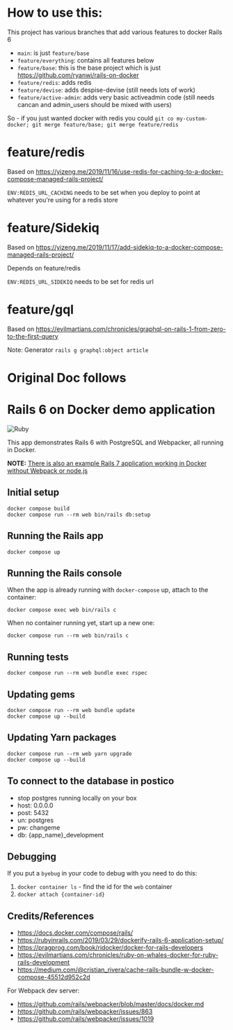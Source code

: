 # How to use this:

This project has various branches that add various features to docker Rails 6

* `main`: is just `feature/base`
* `feature/everything`: contains all features below
* `feature/base`: this is the base project which is just https://github.com/ryanwi/rails-on-docker
* `feature/redis`: adds redis
* `feature/devise`: adds despise-devise (still needs lots of work)
* `feature/active-admin`: adds very basic activeadmin code (still needs cancan and admin_users should be mixed with users)

So - if you just wanted docker with redis you could `git co my-custom-docker; git merge feature/base; git merge feature/redis`

# feature/redis

Based on https://yizeng.me/2019/11/16/use-redis-for-caching-to-a-docker-compose-managed-rails-project/

`ENV:REDIS_URL_CACHING` needs to be set when you deploy to point at whatever you're using for a redis store

# feature/Sidekiq

Based on https://yizeng.me/2019/11/17/add-sidekiq-to-a-docker-compose-managed-rails-project/

Depends on feature/redis

`ENV:REDIS_URL_SIDEKIQ` needs to be set for redis url

# feature/gql

Based on https://evilmartians.com/chronicles/graphql-on-rails-1-from-zero-to-the-first-query

Note: Generator `rails g graphql:object article`

# Original Doc follows

# Rails 6 on Docker demo application

![Ruby](https://github.com/ryanwi/rails-on-docker/workflows/Ruby/badge.svg)

This app demonstrates Rails 6 with PostgreSQL and Webpacker, all running in Docker.

**NOTE:** [There is also an example Rails 7 application working in Docker without Webpack or node.js](https://github.com/ryanwi/rails7-on-docker)

## Initial setup
```
docker compose build
docker compose run --rm web bin/rails db:setup
```

## Running the Rails app
```
docker compose up
```

## Running the Rails console
When the app is already running with `docker-compose` up, attach to the container:
```
docker compose exec web bin/rails c
```

When no container running yet, start up a new one:
```
docker compose run --rm web bin/rails c
```

## Running tests
```
docker compose run --rm web bundle exec rspec
```

## Updating gems
```
docker compose run --rm web bundle update
docker compose up --build
```

## Updating Yarn packages
```
docker compose run --rm web yarn upgrade
docker compose up --build
```

## To connect to the database in postico

* stop postgres running locally on your box
* host: 0.0.0.0
* post: 5432
* un: postgres
* pw: changeme
* db: {app_name}_development

## Debugging

If you put a `byebug` in your code to debug with you need to do this:

1) `docker container ls` - find the id for the `web` container
2) `docker attach {container-id}`

## Credits/References

* https://docs.docker.com/compose/rails/
* https://rubyinrails.com/2019/03/29/dockerify-rails-6-application-setup/
* https://pragprog.com/book/ridocker/docker-for-rails-developers
* https://evilmartians.com/chronicles/ruby-on-whales-docker-for-ruby-rails-development
* https://medium.com/@cristian_rivera/cache-rails-bundle-w-docker-compose-45512d952c2d

For Webpack dev server:
* https://github.com/rails/webpacker/blob/master/docs/docker.md
* https://github.com/rails/webpacker/issues/863
* https://github.com/rails/webpacker/issues/1019
